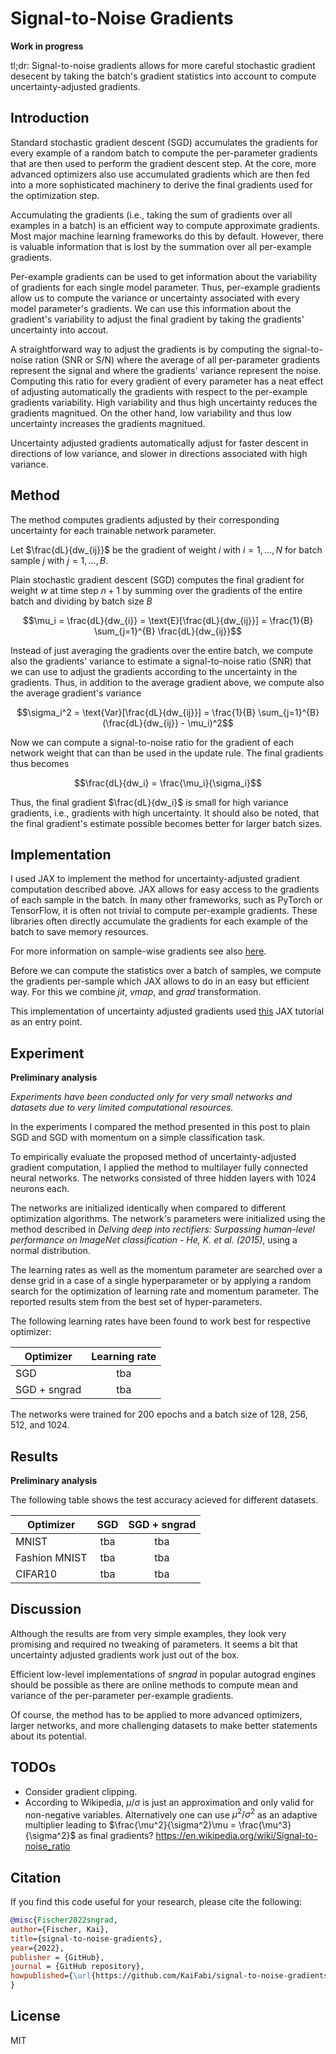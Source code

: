 # Signal-to-Noise Gradients 

**Work in progress**

tl;dr: Signal-to-noise gradients allows for more careful stochastic gradient desecent by taking the batch's gradient statistics into account to compute uncertainty-adjusted gradients.


## Introduction

Standard stochastic gradient descent (SGD) accumulates the gradients for every example of a random batch to compute the per-parameter gradients that are then used to perform the gradient descent step. At the core, more advanced optimizers also use accumulated gradients which are then fed into a more sophisticated machinery to derive the final gradients used for the optimization step.

Accumulating the gradients (i.e., taking the sum of gradients over all examples in a batch) is an efficient way to compute approximate gradients. Most major machine learning frameworks do this by default. However, there is valuable information that is lost by the summation over all per-example gradients.

Per-example gradients can be used to get information about the variability of gradients for each single model parameter. Thus, per-example gradients allow us to compute the variance or uncertainty associated with every model parameter's gradients. We can use this information about the gradient's variability to adjust the final gradient by taking the gradients' uncertainty into accout.

A straightforward way to adjust the gradients is by computing the signal-to-noise ration (SNR or S/N) where the average of all per-parameter gradients represent the signal and where the gradients' variance represent the noise. Computing this ratio for every gradient of every parameter has a neat effect of adjusting automatically the gradients with respect to the per-example gradients variability. High variability and thus high uncertainty reduces the gradients magnitued. On the other hand, low variability and thus low uncertainty increases the gradients magnitued. 

Uncertainty adjusted gradients automatically adjust for faster descent in directions of low variance, and slower in directions associated with high variance.


## Method

The method computes gradients adjusted by their corresponding uncertainty for each trainable network parameter.

Let $\frac{dL}{dw_{ij}}$ be the gradient of weight $i$ with $i = 1, \dots, N$ for batch sample $j$ with $j = 1, \dots, B$.

Plain stochastic gradient descent (SGD) computes the final gradient for weight $w$ at time step $n+1$ by summing over the gradients of the entire batch and dividing by batch size $B$

$$\mu_i = \frac{dL}{dw_{i}} = \text{E}[\frac{dL}{dw_{ij}}] = \frac{1}{B} \sum_{j=1}^{B} \frac{dL}{dw_{ij}}$$

Instead of just averaging the gradients over the entire batch, we compute also the gradients' variance to estimate a signal-to-noise ratio (SNR) that we can use to adjust the gradients according to the uncertainty in the gradients. Thus, in addition to the average gradient above, we compute also the average gradient's variance

$$\sigma_i^2 = \text{Var}[\frac{dL}{dw_{ij}}] = \frac{1}{B} \sum_{j=1}^{B} (\frac{dL}{dw_{ij}} - \mu_i)^2$$

Now we can compute a signal-to-noise ratio for the gradient of each network weight that can than be used in the update rule. The final gradients thus becomes

$$\frac{dL}{dw_i} = \frac{\mu_i}{\sigma_i}$$

Thus, the final gradient $\frac{dL}{dw_i}$ is small for high variance gradients, i.e., gradients with high uncertainty. It should also be noted, that the final gradient's estimate possible becomes better for larger batch sizes.


## Implementation

I used JAX to implement the method for uncertainty-adjusted gradient computation described above. JAX allows for easy access to the gradients of each sample in the batch. In many other frameworks, such as PyTorch or TensorFlow, it is often not trivial to compute per-example gradients. These libraries often directly accumulate the gradients for each example of the batch to save memory resources.

For more information on sample-wise gradients see also [here](https://jax.readthedocs.io/en/latest/jax-101/04-advanced-autodiff.html#per-example-gradients).

Before we can compute the statistics over a batch of samples, we compute the gradients per-sample which JAX allows to do in an easy but efficient way. For this we combine *jit*, *vmap*, and *grad* transformation.

This implementation of uncertainty adjusted gradients used [this](https://jax.readthedocs.io/en/latest/notebooks/Neural_Network_and_Data_Loading.html) JAX tutorial as an entry point.


## Experiment

**Preliminary analysis**

*Experiments have been conducted only for very small networks and datasets due to very limited computational resources.*

In the experiments I compared the method presented in this post to plain SGD and SGD with momentum on a simple classification task.

To empirically evaluate the proposed method of uncertainty-adjusted gradient computation, I applied the method to multilayer fully connected neural networks. The networks consisted of three hidden layers with 1024 neurons each.

The networks are initialized identically when compared to different optimization algorithms. The network's parameters were initialized using the method described in *Delving deep into rectifiers: Surpassing human-level performance on ImageNet classification - He, K. et al. (2015)*, using a normal distribution.

The learning rates as well as the momentum parameter are searched over a dense grid in a case of a single hyperparameter or by applying a random search for the optimization of learning rate and momentum parameter. The reported results stem from the best set of hyper-parameters.

The following learning rates have been found to work best for respective optimizer:

| Optimizer | Learning rate |
|---|:---:|
| SGD | tba |
| SGD + sngrad | tba |

The networks were trained for 200 epochs and a batch size of 128, 256, 512, and 1024.


## Results

**Preliminary analysis**

The following table shows the test accuracy acieved for different datasets.

| Optimizer | SGD | SGD + sngrad
|---|:---:|:---:|
| MNIST   | tba | tba |
| Fashion MNIST | tba | tba |
| CIFAR10  | tba | tba |


## Discussion

Although the results are from very simple examples, they look very promising and required no tweaking of parameters. It seems a bit that uncertainty adjusted gradients work just out of the box.

Efficient low-level implementations of *sngrad* in popular autograd engines should be possible as there are online methods to compute mean and variance of the per-parameter per-example gradients.

Of course, the method has to be applied to more advanced optimizers, larger networks, and more challenging datasets to make better statements about its potential.


## TODOs

- Consider gradient clipping.
- According to Wikipedia, $\mu / \sigma$ is just an approximation and only valid for non-negative variables. Alternatively one can use $\mu^2 / \sigma^2$ as an adaptive multiplier leading to $\frac{\mu^2}{\sigma^2}\mu = \frac{\mu^3}{\sigma^2}$ as final gradients? https://en.wikipedia.org/wiki/Signal-to-noise_ratio


## Citation

If you find this code useful for your research, please cite the following:

```bibtex
@misc{Fischer2022sngrad,
author={Fischer, Kai},
title={signal-to-noise-gradients},
year={2022},
publisher = {GitHub},
journal = {GitHub repository},
howpublished={\url{https://github.com/KaiFabi/signal-to-noise-gradients}},
}
```

## License

MIT